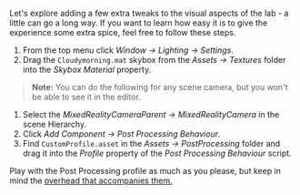 Let's explore adding a few extra tweaks to the visual aspects of the lab - a little can go a long way. If you want to learn how easy it is to give the experience some extra spice, feel free to follow these steps.

1. From the top menu click *Window -> Lighting -> Settings*.
2. Drag the `Cloudymorning.mat` skybox from the *Assets -> Textures* folder into the *Skybox Material* property.

> **Note:** You can do the following for any scene camera, but you won't be able to see it in the editor.
  
1. Select the *MixedRealityCameraParent -> MixedRealityCamera* in the scene Hierarchy.
2. Click *Add Component -> Post Processing Behaviour*.
3. Find `CustomProfile.asset` in the *Assets -> PostProcessing* folder and drag it into the *Profile* property of the *Post Processing Behaviour* script. 
    
Play with the Post Processing profile as much as you please, but keep in mind the [overhead that accompanies them.](https://docs.unity3d.com/Manual/PostProcessing-Stack.html)
